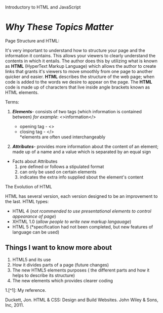 Introductory to HTML and JavaScript

# ***Why These Topics Matter***

Page Structure and HTML:

It's very important to understand how to structure your page and the information it contains. This allows your viewers to clearly understand the contents in which it entails. The author does this by utilizing what is known as **HTML** (HyperText Markup Language) which allows the author to create links that grants it's viewers to move smoothly from one page to another quicker and easier. 
**HTML** describes the structure of the web page; when code is added to the words we desire to appear on the page. 
The **HTML** code is made up of characters that live inside angle brackets known as HTML elements. 

Terms:
1. ***Elements***- consists of two tags (which information is contained between) *for example*: <>information</>
    - opening tag - <>
     - closing tag - </>  
*elements are often used interchangeably
    
2. ***Attributes***- provides more information about the content of an element; made up of a name and a value which is separated by an equal sign
- Facts about Attributes
  1. pre defined or follows a stipulated format
    2. can only be used on certain elements
     3. indicates the extra info supplied sbout the element's content

The Evolution of HTML

HTML has several version, each version designed to be an improvement to the last. 
HTML types:
- HTML 4 (*not rcommended to use presentational elements to control appearance of page*)
- XHTML 1.0 (*allow people to write new markup langauage*)
- HTML 5 (*specification had not been completed, but new features of language can be used)

## Things I want to know more about

1. HTML5 and its use 
2. How it divides parts of a page (future changes) 
3. The new HTML5 elements purposes ( the different parts and how it helps to describe its structure)
4. The new elements which provides clearer coding   

1.[^1]: My reference. 

Duckett, Jon. HTML & CSS: Design and Build Websites. John Wiley & Sons, Inc, 2011.
